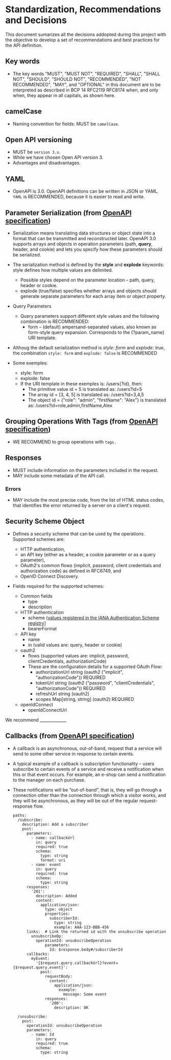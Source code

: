 # Standardization, Recommendations and Decisions

This document sumarizes all the decisions addopted during this project with the objective to develop a set of recommendations and best practices for the API definition.
   
## Key words
- The key words "MUST", "MUST NOT", "REQUIRED", "SHALL", "SHALL NOT", "SHOULD", "SHOULD NOT", "RECOMMENDED", "NOT RECOMMENDED", "MAY", and "OPTIONAL" in this document are to be interpreted as described in BCP 14 RFC2119 RFC8174 when, and only when, they appear in all capitals, as shown here.

## camelCase
- Naming convention for fields: MUST be `camelCase`. 

## Open API versioning
- MUST be `version 3.x`.
- While we have chosen Open API version 3. 
- Advantages and disadvantages.

## YAML
- OpenAPI is 3.0. OpenAPI definitions can be written in JSON or YAML. `YAML` is RECOMMENDED, because it is easier to read and write. 

## Parameter Serialization (from [OpenAPI specification](https://swagger.io/docs/specification/serialization/))
- Serialization means translating data structures or object state into a format that can be transmitted and reconstructed later. OpenAPI 3.0 supports arrays and objects in operation parameters (path, **query**, header, and cookie) and lets you specify how these parameters should be serialized. 
- The serialization method is defined by the **style** and **explode** keywords:
style defines how multiple values are delimited. 
  - Possible styles depend on the parameter location – path, query, header or cookie.
  - explode (true/false) specifies whether arrays and objects should generate separate parameters for each array item or object property.

- Query Parameters
  - Query parameters support different style values and the following combination is RECOMMENDED:
    - form – (default) ampersand-separated values, also known as form-style query expansion. Corresponds to the {?param_name} URI template.

- Althoug the default serialization method is *style: form* and *explode: true*, the combination `style: form` and `explode: false` is RECOMMENDED
- Some exemples:
  - style: form 
  - explode: false
  -	If the URI template in these exemples is: /users{?id}, then: 
    - The primitive value id = 5 is translated as: /users?id=5
    -	The array id = [3, 4, 5] is translated as: /users?id=3,4,5	
    -	The object id = {"role": "admin", "firstName": "Alex"} is translated as: /users?id=role,admin,firstName,Alex

## Grouping Operations With Tags (from [OpenAPI specification](https://swagger.io/docs/specification/grouping-operations-with-tags/))
- WE RECOMMEND to group operations with `tags.` 

## Responses
- MUST include information on the parameters included in the request.
- MAY include some metadata of the API call.

### Errors
- MAY include the most precise code, from the list of HTML status codes, that identifies the error returned by a server on a client's request. 

## Security Scheme Object
- Defines a security scheme that can be used by the operations. Supported schemes are:
  
  - HTTP authentication, 
  - an API key (either as a header, a cookie parameter or as a query parameter), 
  - OAuth2's common flows (implicit, password, client credentials and authorization code) as defined in RFC6749, and 
  - OpenID Connect Discovery.

- Fields required for the supported schemes:
  - Common fields
    - type
    - description
  - HTTP authentication
    - scheme ([values registered in the IANA Authentication Scheme registry](https://www.iana.org/assignments/http-authschemes/http-authschemes.xhtml)]
    - bearerFormat
  - API key 
    - name
    - in (valid values are: query, header or cookie)
  - oauth2
    - flows (supported values are:  implicit, password, clientCredentials, authorizationCode)
    - These are the configuration details for a supported OAuth Flow:
      - authorizationUrl string (oauth2 ("implicit", "authorizationCode")) REQUIRED
      - tokenUrl string (oauth2 ("password", "clientCredentials", "authorizationCode")) REQUIRED 
      - refreshUrl string (oauth2)
      - scopes Map[string, string] (oauth2) REQUIRED 
  - openIdConnect
    - openIdConnectUrl


We recommend _____________ 


## Callbacks (from [OpenAPI specification](https://swagger.io/docs/specification/callbacks/))
- A callback is an asynchronous, out-of-band, request that a service will send to some other service in response to certain events. 
- A typical example of a callback is subscription functionality – users subscribe to certain events of a service and receive a notification when this or that event occurs. For example, an e-shop can send a notification to the manager on each purchase. 
- These notifications will be “out-of-band”, that is, they will go through a connection other than the connection through which a visitor works, and they will be asynchronous, as they will be out of the regular request-response flow. 

      paths:
        /subscribe:
          description: Add a subscriber
          post:
            parameters:
              - name: callbackUrl
                in: query
                required: true
                schema:
                  type: string
                  format: uri
              - name: event
                in: query
                required: true
                schema:
                  type: string
            responses:
              '201':
                description: Added
                content:
                  application/json:
                    type: object
                    properties:
                      subscriberId: 
                        type: string
                        example: AAA-123-BBB-456                    
            links:  # Link the returned id with the unsubscribe operation
              unsubscribeOp:
                operationId: unsubscribeOperation
                    parameters: 
                      Id: $response.body#/subscriberId
            callbacks:
              myEvent:
                '{$request.query.callbackUrl}?event={$request.query.event}':
                  post:
                    requestBody:
                      content:
                        application/json:
                          example:
                            message: Some event
                    responses:
                      '200':
                        description: OK
                    
        /unsubscribe:
          post:
            operationId: unsubscribeOperation
            parameters:
              - name: Id
                in: query
                required: true
                schema:
                  type: string